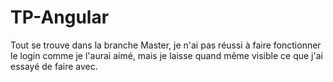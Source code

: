 # TP-Angular


Tout se trouve dans la branche Master, je n'ai pas réussi à faire fonctionner le login comme je l'aurai aimé, mais je laisse quand même visible ce que j'ai essayé de faire avec. 
